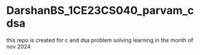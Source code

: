 # DarshanBS_1CE23CS040_parvam_cdsa
this repo is created for c and dsa problem solving learning in the month of nov 2024

